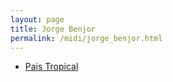 ```yaml
---
layout: page
title: Jorge Benjor
permalink: /midi/jorge_benjor.html
---
```


* [Pais Tropical](https://objectstorage.sa-saopaulo-1.oraclecloud.com/n/grwdgud0delr/b/victor3d.com.br/o/midi%2Fpaistrop.mid)
